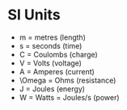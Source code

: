 # SI Units

- m = metres (length)
- s = seconds (time)
- C = Coulombs (charge)
- V = Volts (voltage)
- A = Amperes (current)
- \Omega = Ohms (resistance)
- J = Joules (energy)
- W = Watts = Joules/s (power)